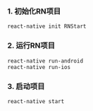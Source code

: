 ### 1. 初始化RN项目
    react-native init RNStart
### 2. 运行RN项目
    react-native run-android  
    react-native run-ios 
### 3. 启动项目    
    react-native start